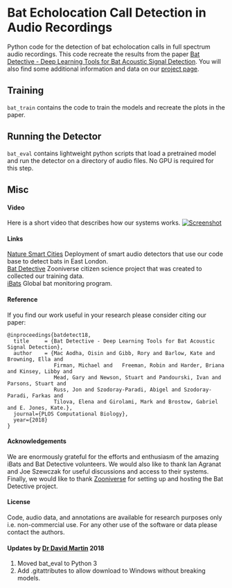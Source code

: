 # Bat Echolocation Call Detection in Audio Recordings
Python code for the detection of bat echolocation calls in full spectrum audio recordings. This code recreate the results from the paper [Bat Detective - Deep Learning Tools for Bat Acoustic Signal Detection](http://journals.plos.org/ploscompbiol/article?id=10.1371/journal.pcbi.1005995). You will also find some additional information and data on our [project page](http://visual.cs.ucl.ac.uk/pubs/batDetective).


## Training
`bat_train` contains the code to train the models and recreate the plots in the paper.

## Running the Detector
`bat_eval` contains lightweight python scripts that load a pretrained model and run the detector on a directory of audio files. No GPU is required for this step.  


## Misc

#### Video
Here is a short video that describes how our systems works.
[![Screenshot](https://img.youtube.com/vi/u35jWHdhl-8/0.jpg)](https://www.youtube.com/watch?v=u35jWHdhl-8)


#### Links
[Nature Smart Cities](https://naturesmartcities.com) Deployment of smart audio detectors that use our code base to detect bats in East London.    
[Bat Detective](www.batdetective.org) Zooniverse citizen science project that was created to collected our training data.  
[iBats](http://www.bats.org.uk/pages/ibatsprogram.html) Global bat monitoring program.    


#### Reference
If you find our work useful in your research please consider citing our paper:
```
@inproceedings{batdetect18,
  title     = {Bat Detective - Deep Learning Tools for Bat Acoustic Signal Detection},
  author    = {Mac Aodha, Oisin and Gibb, Rory and Barlow, Kate and Browning, Ella and
               Firman, Michael and   Freeman, Robin and Harder, Briana and Kinsey, Libby and
               Mead, Gary and Newson, Stuart and Pandourski, Ivan and Parsons, Stuart and  
               Russ, Jon and Szodoray-Paradi, Abigel and Szodoray-Paradi, Farkas and  
               Tilova, Elena and Girolami, Mark and Brostow, Gabriel and E. Jones, Kate.},
  journal={PLOS Computational Biology},
  year={2018}
}
```

#### Acknowledgements  
We are enormously grateful for the efforts and enthusiasm of the amazing iBats and Bat Detective volunteers. We would also like to thank Ian Agranat and Joe Szewczak for useful discussions and access to their systems. Finally, we would like to thank [Zooniverse](https://www.zooniverse.org/) for setting up and hosting the Bat Detective project.

#### License
Code, audio data, and annotations are available for research purposes only i.e. non-commercial use. For any other use of the software or data please contact the authors.

#### Updates by [Dr David Martin](mailto:d.m.a.martin@dundee.ac.uk) 2018

1. Moved bat_eval to Python 3
2. Add .gitattributes to allow download to Windows without breaking models.